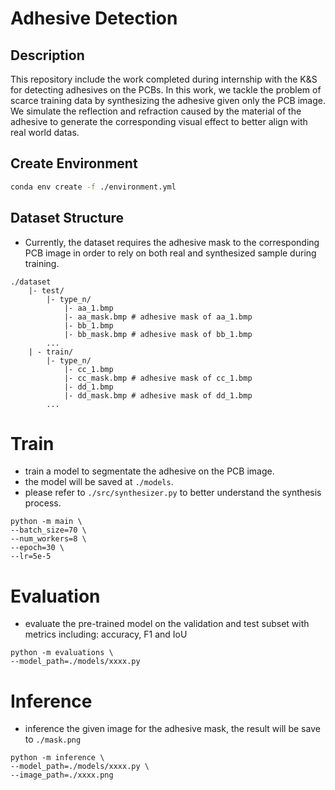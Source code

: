 # Adhesive Detection
## Description
This repository include the work completed during internship with the K&S for detecting adhesives on the PCBs. In this work, we tackle the problem of scarce training data by synthesizing the adhesive given only the PCB image. We simulate the reflection and refraction caused by the material of the adhesive to generate the corresponding visual effect to better align with real world datas.

## Create Environment 
```bash
conda env create -f ./environment.yml
```
## Dataset Structure
- Currently, the dataset requires the adhesive mask to the corresponding PCB image in order to rely on both real and synthesized sample during training.
```
./dataset
    |- test/
        |- type_n/
            |- aa_1.bmp
            |- aa_mask.bmp # adhesive mask of aa_1.bmp
            |- bb_1.bmp
            |- bb_mask.bmp # adhesive mask of bb_1.bmp
        ...
    | - train/
        |- type_n/
            |- cc_1.bmp
            |- cc_mask.bmp # adhesive mask of cc_1.bmp
            |- dd_1.bmp
            |- dd_mask.bmp # adhesive mask of dd_1.bmp
        ...
```

# Train
- train a model to segmentate the adhesive on the PCB image.
- the model will be saved at `./models`.
- please refer to `./src/synthesizer.py` to better understand the synthesis process.
 ```shell
python -m main \
--batch_size=70 \
--num_workers=8 \
--epoch=30 \
--lr=5e-5
 ```

# Evaluation
- evaluate the pre-trained model on the validation and test subset with metrics including: accuracy, F1 and IoU
 ```shell
python -m evaluations \
--model_path=./models/xxxx.py
 ```
# Inference
- inference the given image for the adhesive mask, the result will be save to `./mask.png`
 ```shell
python -m inference \
--model_path=./models/xxxx.py \
--image_path=./xxxx.png
 ```


    